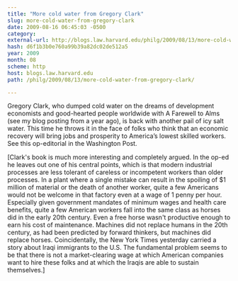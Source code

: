 ```yaml
---
title: "More cold water from Gregory Clark"
slug: more-cold-water-from-gregory-clark
date: 2009-08-16 06:45:03 -0500
category: 
external-url: http://blogs.law.harvard.edu/philg/2009/08/13/more-cold-water-from-gregory-clark/
hash: d6f1b3b0e760a99b39a82dc02de512a5
year: 2009
month: 08
scheme: http
host: blogs.law.harvard.edu
path: /philg/2009/08/13/more-cold-water-from-gregory-clark/

---
```


Gregory Clark, who dumped cold water on the dreams of development economists and good-hearted people worldwide with A Farewell to Alms (see my blog posting from a year ago), is back with another pail of icy salt water. This time he throws it in the face of folks who think that an economic recovery will bring jobs and prosperity to America’s lowest skilled workers. See this op-editorial in the Washington Post.

[Clark's book is much more interesting and completely argued. In the op-ed he leaves out one of his central points, which is that modern industrial processes are less tolerant of careless or incompetent workers than older processes. In a plant where a single mistake can result in the spoiling of $1 million of material or the death of another worker, quite a few Americans would not be welcome in that factory even at a wage of 1 penny per hour. Especially given government mandates of minimum wages and health care benefits, quite a few American workers fall into the same class as horses did in the early 20th century. Even a free horse wasn't productive enough to earn his cost of maintenance. Machines did not replace humans in the 20th century, as had been predicted by forward thinkers, but machines did replace horses. Coincidentally, the New York Times yesterday carried a story about Iraqi immigrants to the U.S. The fundamental problem seems to be that there is not a market-clearing wage at which American companies want to hire these folks and at which the Iraqis are able to sustain themselves.]

